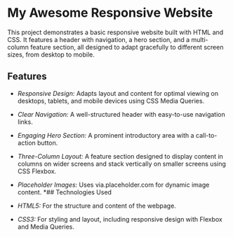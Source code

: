 # My Awesome Responsive Website

This project demonstrates a basic responsive website built with HTML and CSS. It features a header with navigation, a hero section, and a multi-column feature section, all designed to adapt gracefully to different screen sizes, from desktop to mobile.
## Features

* *Responsive Design:* Adapts layout and content for optimal viewing on desktops, tablets, and mobile devices using CSS Media Queries.
* *Clear Navigation:* A well-structured header with easy-to-use navigation links.
* *Engaging Hero Section:* A prominent introductory area with a call-to-action button.
* *Three-Column Layout:* A feature section designed to display content in columns on wider screens and stack vertically on smaller screens using CSS Flexbox.
* *Placeholder Images:* Uses via.placeholder.com for dynamic image content.
*## Technologies Used

* *HTML5:* For the structure and content of the webpage.
* *CSS3:* For styling and layout, including responsive design with Flexbox and Media Queries.
